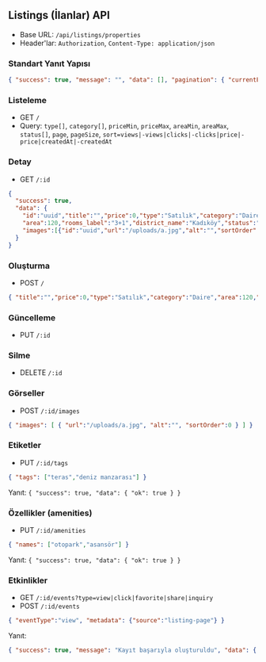 ## Listings (İlanlar) API

- Base URL: `/api/listings/properties`
- Header'lar: `Authorization`, `Content-Type: application/json`

### Standart Yanıt Yapısı
```json
{ "success": true, "message": "", "data": [], "pagination": { "currentPage":1, "totalPages":1, "totalItems":1, "itemsPerPage":20 }, "timestamp": "2024-01-01T10:00:00Z" }
```

### Listeleme
- GET `/`
- Query: `type[]`, `category[]`, `priceMin`, `priceMax`, `areaMin`, `areaMax`, `status[]`, `page`, `pageSize`, `sort=views|-views|clicks|-clicks|price|-price|createdAt|-createdAt`

### Detay
- GET `/:id`
```json
{
  "success": true,
  "data": {
    "id":"uuid","title":"","price":0,"type":"Satılık","category":"Daire",
    "area":120,"rooms_label":"3+1","district_name":"Kadıköy","status":"active",
    "images":[{"id":"uuid","url":"/uploads/a.jpg","alt":"","sortOrder":0}]
  }
}
```

### Oluşturma
- POST `/`
```json
{ "title":"","price":0,"type":"Satılık","category":"Daire","area":120,"roomsLabel":"3+1","districtName":"Kadıköy" }
```

### Güncelleme
- PUT `/:id`

### Silme
- DELETE `/:id`

### Görseller
- POST `/:id/images`
```json
{ "images": [ { "url":"/uploads/a.jpg", "alt":"", "sortOrder":0 } ] }
```

### Etiketler
- PUT `/:id/tags`
```json
{ "tags": ["teras","deniz manzarası"] }
```
Yanıt: `{ "success": true, "data": { "ok": true } }`

### Özellikler (amenities)
- PUT `/:id/amenities`
```json
{ "names": ["otopark","asansör"] }
```
Yanıt: `{ "success": true, "data": { "ok": true } }`

### Etkinlikler
- GET `/:id/events?type=view|click|favorite|share|inquiry`
- POST `/:id/events`
```json
{ "eventType":"view", "metadata": {"source":"listing-page"} }
```
Yanıt:
```json
{ "success": true, "message": "Kayıt başarıyla oluşturuldu", "data": { "id":"uuid", "eventType":"view", "occurredAt":"2024-01-01T10:00:00Z" } }
```

